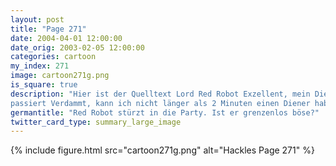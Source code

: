 ```yaml
---
layout: post
title: "Page 271"
date: 2004-04-01 12:00:00
date_orig: 2003-02-05 12:00:00
categories: cartoon
my_index: 271
image: cartoon271g.png
is_square: true
description: "Hier ist der Quelltext Lord Red Robot Exzellent, mein Diener Zusammen werden wir die Welt regieren Ha ha, heh Muha ha ha Ha ha Was was ist mit mir 
passiert Verdammt, kann ich nicht länger als 2 Minuten einen Diener haben Ohh, ich hab ja den Quelltext Bye Tut mir leid dass ich deinen Quelltext gestohlen habe Macht nichts. Er ist Open Source .. er hätte ihn gratis runterladen können Was für ein lamer Plan Preston Hackles Pete Percy "
germantitle: "Red Robot stürzt in die Party. Ist er grenzenlos böse?"
twitter_card_type: summary_large_image
---
```


{% include figure.html src="cartoon271g.png" alt="Hackles Page 271"  %}
